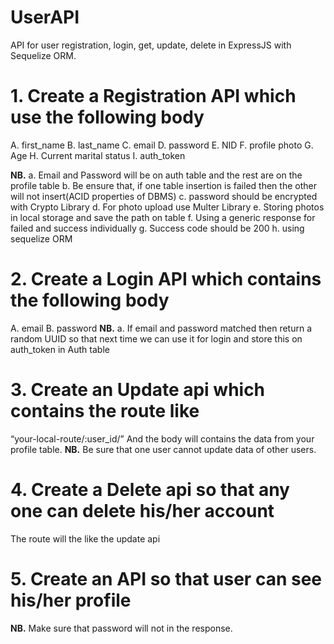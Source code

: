 # UserAPI
API for user registration, login, get, update, delete in ExpressJS with Sequelize ORM.

# 1. Create a Registration API which use the following body
  A. first_name
  B. last_name
  C. email
  D. password
  E. NID
  F. profile photo
  G. Age
  H. Current marital status
  I. auth_token

**NB.**
  a. Email and Password will be on auth table and the rest are on the profile table
  b. Be ensure that, if one table insertion is failed then the other will not insert(ACID
  properties of DBMS)
  c. password should be encrypted with Crypto Library
  d. For photo upload use Multer Library
  e. Storing photos in local storage and save the path on table
  f. Using a generic response for failed and success individually
  g. Success code should be 200
  h. using sequelize ORM

# 2. Create a Login API which contains the following body
  A. email
  B. password
**NB.**
  a. If email and password matched then return a random UUID so that next time we can use
  it for login and store this on auth_token in Auth table

# 3. Create an Update api which contains the route like
“your-local-route/:user_id/”
And the body will contains the data from your profile table.
**NB.** Be sure that one user cannot update data of other users.

# 4. Create a Delete api so that any one can delete his/her account
The route will the like the update api

# 5. Create an API so that user can see his/her profile
**NB.** Make sure that password will not in the response.
